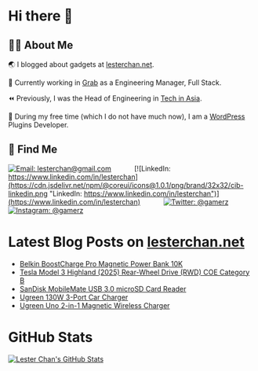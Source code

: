 # Hi there 👋

## 👨‍💻 About Me

🌏 I blogged about gadgets at [lesterchan.net](https://lesterchan.net).

🥞 Currently working in [Grab](https://grab.com) as a Engineering Manager, Full Stack.

⏪ Previously, I was the Head of Engineering in [Tech in Asia](https://www.techinasia.com).

🔌 During my free time (which I do not have much now), I am a [WordPress](https://wordpress.org) Plugins Developer.

## 🔎 Find Me

[![Email: lesterchan@gmail.com](https://cdn.jsdelivr.net/npm/@coreui/icons@1.0.1/png/brand/32x32/cib-gmail.png "Email: lesterchan@gmail.com")](mailto:lesterchan@gmail.com)
&nbsp;&nbsp;&nbsp;&nbsp;&nbsp;&nbsp;&nbsp;&nbsp;&nbsp;&nbsp;
[![LinkedIn: https://www.linkedin.com/in/lesterchan](https://cdn.jsdelivr.net/npm/@coreui/icons@1.0.1/png/brand/32x32/cib-linkedin.png "LinkedIn: https://www.linkedin.com/in/lesterchan")](https://www.linkedin.com/in/lesterchan)
&nbsp;&nbsp;&nbsp;&nbsp;&nbsp;&nbsp;&nbsp;&nbsp;&nbsp;&nbsp;
[![Twitter: @gamerz](https://cdn.jsdelivr.net/npm/@coreui/icons@1.0.1/png/brand/32x32/cib-twitter.png "Twitter: @gamerz")](https://twitter.com/gamerz)
&nbsp;&nbsp;&nbsp;&nbsp;&nbsp;&nbsp;&nbsp;&nbsp;&nbsp;&nbsp;
[![Instagram: @gamerz](https://cdn.jsdelivr.net/npm/@coreui/icons@1.0.1/png/brand/32x32/cib-instagram.png "Instagram: @gamerz")](https://instagram.com/gamerz)

# Latest Blog Posts on [lesterchan.net](https://lesterchan.net)

<!-- BLOG-POST-LIST:START -->
- [Belkin BoostCharge Pro Magnetic Power Bank 10K](https://lesterchan.net/blog/2025/02/24/belkin-boostcharge-pro-magnetic-power-bank-10k/)
- [Tesla Model 3 Highland &lpar;2025&rpar; Rear-Wheel Drive &lpar;RWD&rpar; COE Category B](https://lesterchan.net/blog/2025/02/17/tesla-model-3-highland-2025-rear-wheel-drive-rwd-coe-category-b/)
- [SanDisk MobileMate USB 3.0 microSD Card Reader](https://lesterchan.net/blog/2025/02/10/sandisk-mobilemate-usb-3-0-microsd-card-reader/)
- [Ugreen 130W 3-Port Car Charger](https://lesterchan.net/blog/2025/02/03/ugreen-130w-3-port-car-charger/)
- [Ugreen Uno 2-in-1 Magnetic Wireless Charger](https://lesterchan.net/blog/2025/01/21/ugreen-uno-2-in-1-magnetic-wireless-charger/)
<!-- BLOG-POST-LIST:END -->

# GitHub Stats

[![Lester Chan's GitHub Stats](https://github-readme-stats.vercel.app/api?username=lesterchan&show_icons=true&theme=transparent&private=true&include_all_commits=true "Lester Chan's GitHub Stats")](https://github.com/lesterchan)
